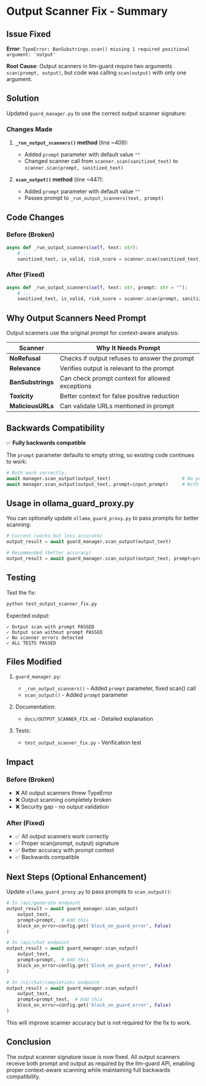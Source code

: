 # Output Scanner Fix - Summary

## Issue Fixed

**Error**: `TypeError: BanSubstrings.scan() missing 1 required positional argument: 'output'`

**Root Cause**: Output scanners in llm-guard require two arguments `scan(prompt, output)`, but code was calling `scan(output)` with only one argument.

## Solution

Updated `guard_manager.py` to use the correct output scanner signature:

### Changes Made

1. **`_run_output_scanners()` method** (line ~409):
   - Added `prompt` parameter with default value `""`
   - Changed scanner call from `scanner.scan(sanitized_text)` to `scanner.scan(prompt, sanitized_text)`

2. **`scan_output()` method** (line ~447):
   - Added `prompt` parameter with default value `""`
   - Passes prompt to `_run_output_scanners(text, prompt)`

## Code Changes

### Before (Broken)
```python
async def _run_output_scanners(self, text: str):
    # ...
    sanitized_text, is_valid, risk_score = scanner.scan(sanitized_text)  # ❌ Wrong!
```

### After (Fixed)
```python
async def _run_output_scanners(self, text: str, prompt: str = ""):
    # ...
    sanitized_text, is_valid, risk_score = scanner.scan(prompt, sanitized_text)  # ✅ Correct!
```

## Why Output Scanners Need Prompt

Output scanners use the original prompt for context-aware analysis:

| Scanner | Why It Needs Prompt |
|---------|---------------------|
| **NoRefusal** | Checks if output refuses to answer the prompt |
| **Relevance** | Verifies output is relevant to the prompt |
| **BanSubstrings** | Can check prompt context for allowed exceptions |
| **Toxicity** | Better context for false positive reduction |
| **MaliciousURLs** | Can validate URLs mentioned in prompt |

## Backwards Compatibility

✅ **Fully backwards compatible**

The `prompt` parameter defaults to empty string, so existing code continues to work:

```python
# Both work correctly:
await manager.scan_output(output_text)                          # No prompt
await manager.scan_output(output_text, prompt=input_prompt)     # With prompt (better)
```

## Usage in ollama_guard_proxy.py

You can optionally update `ollama_guard_proxy.py` to pass prompts for better scanning:

```python
# Current (works but less accurate)
output_result = await guard_manager.scan_output(output_text)

# Recommended (better accuracy)
output_result = await guard_manager.scan_output(output_text, prompt=prompt)
```

## Testing

Test the fix:
```bash
python test_output_scanner_fix.py
```

Expected output:
```
✓ Output scan with prompt PASSED
✓ Output scan without prompt PASSED
✓ No scanner errors detected
✓ ALL TESTS PASSED
```

## Files Modified

1. `guard_manager.py`:
   - `_run_output_scanners()` - Added `prompt` parameter, fixed scan() call
   - `scan_output()` - Added `prompt` parameter

2. Documentation:
   - `docs/OUTPUT_SCANNER_FIX.md` - Detailed explanation
   
3. Tests:
   - `test_output_scanner_fix.py` - Verification test

## Impact

### Before (Broken)
- ❌ All output scanners threw TypeError
- ❌ Output scanning completely broken
- ❌ Security gap - no output validation

### After (Fixed)
- ✅ All output scanners work correctly
- ✅ Proper scan(prompt, output) signature
- ✅ Better accuracy with prompt context
- ✅ Backwards compatible

## Next Steps (Optional Enhancement)

Update `ollama_guard_proxy.py` to pass prompts to `scan_output()`:

```python
# In /api/generate endpoint
output_result = await guard_manager.scan_output(
    output_text,
    prompt=prompt,  # Add this
    block_on_error=config.get('block_on_guard_error', False)
)

# In /api/chat endpoint  
output_result = await guard_manager.scan_output(
    output_text,
    prompt=prompt,  # Add this
    block_on_error=config.get('block_on_guard_error', False)
)

# In /v1/chat/completions endpoint
output_result = await guard_manager.scan_output(
    output_text,
    prompt=prompt_text,  # Add this
    block_on_error=config.get('block_on_guard_error', False)
)
```

This will improve scanner accuracy but is not required for the fix to work.

## Conclusion

The output scanner signature issue is now fixed. All output scanners receive both prompt and output as required by the llm-guard API, enabling proper context-aware scanning while maintaining full backwards compatibility.
